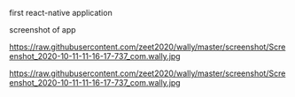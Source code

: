 first react-native application 

screenshot of app 

https://raw.githubusercontent.com/zeet2020/wally/master/screenshot/Screenshot_2020-10-11-11-16-17-737_com.wally.jpg


https://raw.githubusercontent.com/zeet2020/wally/master/screenshot/Screenshot_2020-10-11-11-16-17-737_com.wally.jpg
